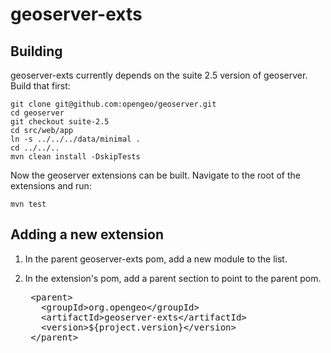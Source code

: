 geoserver-exts
==============

Building
--------

geoserver-exts currently depends on the suite 2.5 version of geoserver. Build that first:

    git clone git@github.com:opengeo/geoserver.git
    cd geoserver
    git checkout suite-2.5
    cd src/web/app
    ln -s ../../../data/minimal .
    cd ../../..
    mvn clean install -DskipTests

Now the geoserver extensions can be built. Navigate to the root of the extensions and run:

    mvn test

Adding a new extension
----------------------

1. In the parent geoserver-exts pom, add a new module to the list.
1. In the extension's pom, add a parent section to point to the parent pom.

    <pre>
    &lt;parent&gt;
      &lt;groupId&gt;org.opengeo&lt;/groupId&gt;
      &lt;artifactId&gt;geoserver-exts&lt;/artifactId&gt;
      &lt;version&gt;${project.version}&lt;/version&gt;
    &lt;/parent&gt;
    </pre>

